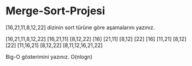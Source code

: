 # Merge-Sort-Projesi

[16,21,11,8,12,22] dizinin sort türüne göre aşamalarını yazınız.

[16,21,11,8,12,22]
[16,21,11] [8,12,22]
[16] [21,11] [8,12] [22]
[16] [11,21] [8,12] [22]
[11,16,21] [8,12,22]
[8,11,12,16,21,22]

Big-O gösterimini yazınız. O(nlogn)
